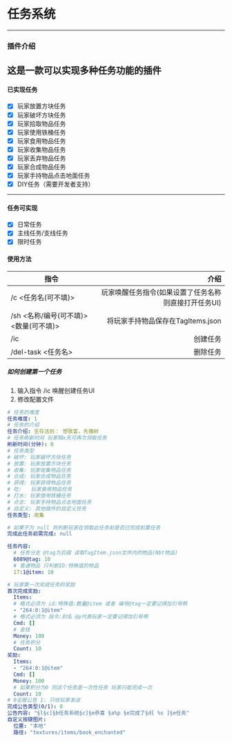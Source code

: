 # 任务系统
----
### 插件介绍
这是一款可以实现多种任务功能的插件
----
#### 已实现任务
- [x] 玩家放置方块任务
- [x] 玩家破坏方块任务
- [x] 玩家拾取物品任务
- [x] 玩家使用铁桶任务
- [x] 玩家食用物品任务
- [x] 玩家收集物品任务
- [x] 玩家丢弃物品任务
- [x] 玩家合成物品任务
- [x] 玩家手持物品点击地面任务
- [x] DIY任务（需要开发者支持）
----
#### 任务可实现
- [x] 日常任务
- [x] 主线任务/支线任务
- [x] 限时任务
#### 使用方法
| 指令       | 介绍   |
| --------   | -----:  |
| /c <任务名(可不填)>     | 	玩家唤醒任务指令(如果设置了任务名称则直接打开任务UI)   |
| /sh <名称/编号(可不填)> <数量(可不填)>        |   将玩家手持物品保存在TagItems.json   |
| /ic        |    创建任务    |
| /del-task <任务名>        |    删除任务    |

##### 如何创建第一个任务
1. 输入指令 /ic 唤醒创建任务UI
2. 修改配置文件
```yaml
# 任务的难度
任务难度: 1
# 任务的介绍
任务介绍: 生存法则： 想致富，先撸树
# 任务刷新时间 玩家隔x天可再次领取任务
刷新时间(分钟): 0
# 任务类型
# 破坏: 玩家破坏方块任务
# 放置: 玩家放置方块任务
# 收集: 玩家收集物品任务
# 合成: 玩家合成物品任务
# 获得: 玩家获得物品任务
# 吃:   玩家食用物品任务
# 打水: 玩家使用铁桶任务
# 点击: 玩家手持物品点击地面任务
# 自定义: 其他插件的自定义任务
任务类型: 收集

# 如果不为 null 则判断玩家在领取此任务前是否已完成前置任务
完成此任务前需完成: null

任务内容:
  # 任务分支 @tag为后缀 读取TagItem.json文件内的物品(Nbt物品)
  6089@tag: 10
  # 普通物品 只判断ID:特殊值的物品
  17:1@item: 10

# 玩家第一次完成任务的奖励
首次完成奖励:
  Items:
  # 格式必须为 id:特殊值:数量@item 或者 编号@tag一定要记得加引号啊
  - "264:0:1@item"
  # 格式必须为 指令:别名 @p代表玩家一定要记得加引号啊
  Cmd: []
  # 金钱
  Money: 100
  # 任务积分
  Count: 10
奖励:
  Items:
  - "264:0:1@item"
  Cmd: []
  Money: 100
  # 如果积分为0 则这个任务是一次性任务 玩家只能完成一次
  Count: 10
# 0全服公告 1: 只给玩家发送
完成公告类型(0/1): 0
公告内容: "§l§c[§b任务系统§c]§e恭喜 §a%p §e完成了§d[ %s ]§e任务"
自定义按键图片:
  位置: "本地"
  路径: "textures/items/book_enchanted"
 ````